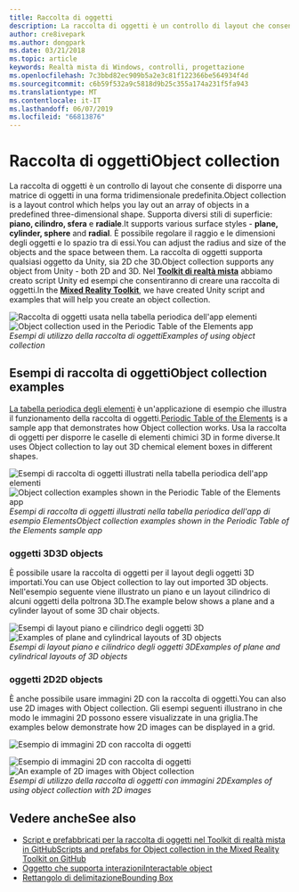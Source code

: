 ```yaml
---
title: Raccolta di oggetti
description: La raccolta di oggetti è un controllo di layout che consente di disporre una matrice di oggetti in una forma tridimensionale predefinita.
author: cre8ivepark
ms.author: dongpark
ms.date: 03/21/2018
ms.topic: article
keywords: Realtà mista di Windows, controlli, progettazione
ms.openlocfilehash: 7c3bbd82ec909b5a2e3c81f122366be564934f4d
ms.sourcegitcommit: c6b59f532a9c5818d9b25c355a174a231f5fa943
ms.translationtype: MT
ms.contentlocale: it-IT
ms.lasthandoff: 06/07/2019
ms.locfileid: "66813876"
---
```

# <a name="object-collection"></a><span data-ttu-id="23bd2-104">Raccolta di oggetti</span><span class="sxs-lookup"><span data-stu-id="23bd2-104">Object collection</span></span>

<span data-ttu-id="23bd2-105">La raccolta di oggetti è un controllo di layout che consente di disporre una matrice di oggetti in una forma tridimensionale predefinita.</span><span class="sxs-lookup"><span data-stu-id="23bd2-105">Object collection is a layout control which helps you lay out an array of objects in a predefined three-dimensional shape.</span></span> <span data-ttu-id="23bd2-106">Supporta diversi stili di superficie: **piano, cilindro, sfera** e **radiale**.</span><span class="sxs-lookup"><span data-stu-id="23bd2-106">It supports various surface styles - **plane, cylinder, sphere** and **radial**.</span></span> <span data-ttu-id="23bd2-107">È possibile regolare il raggio e le dimensioni degli oggetti e lo spazio tra di essi.</span><span class="sxs-lookup"><span data-stu-id="23bd2-107">You can adjust the radius and size of the objects and the space between them.</span></span> <span data-ttu-id="23bd2-108">La raccolta di oggetti supporta qualsiasi oggetto da Unity, sia 2D che 3D.</span><span class="sxs-lookup"><span data-stu-id="23bd2-108">Object collection supports any object from Unity - both 2D and 3D.</span></span> <span data-ttu-id="23bd2-109">Nel **[Toolkit di realtà mista](https://microsoft.github.io/MixedRealityToolkit-Unity/Documentation/README_ObjectCollection.html)** abbiamo creato script Unity ed esempi che consentiranno di creare una raccolta di oggetti.</span><span class="sxs-lookup"><span data-stu-id="23bd2-109">In the **[Mixed Reality Toolkit](https://microsoft.github.io/MixedRealityToolkit-Unity/Documentation/README_ObjectCollection.html)**, we have created Unity script and examples that will help you create an object collection.</span></span>

<span data-ttu-id="23bd2-110">![Raccolta di oggetti usata nella tabella periodica dell'app elementi](images/640px-objectcollection-hero-640px.jpg)</span><span class="sxs-lookup"><span data-stu-id="23bd2-110">![Object collection used in the Periodic Table of the Elements app](images/640px-objectcollection-hero-640px.jpg)</span></span><br>
<span data-ttu-id="23bd2-111">*Esempi di utilizzo della raccolta di oggetti*</span><span class="sxs-lookup"><span data-stu-id="23bd2-111">*Examples of using object collection*</span></span>

## <a name="object-collection-examples"></a><span data-ttu-id="23bd2-112">Esempi di raccolta di oggetti</span><span class="sxs-lookup"><span data-stu-id="23bd2-112">Object collection examples</span></span>

<span data-ttu-id="23bd2-113">[La tabella periodica degli elementi](periodic-table-of-the-elements.md) è un'applicazione di esempio che illustra il funzionamento della raccolta di oggetti.</span><span class="sxs-lookup"><span data-stu-id="23bd2-113">[Periodic Table of the Elements](periodic-table-of-the-elements.md) is a sample app that demonstrates how Object collection works.</span></span> <span data-ttu-id="23bd2-114">Usa la raccolta di oggetti per disporre le caselle di elementi chimici 3D in forme diverse.</span><span class="sxs-lookup"><span data-stu-id="23bd2-114">It uses Object collection to lay out 3D chemical element boxes in different shapes.</span></span>

<span data-ttu-id="23bd2-115">![Esempi di raccolta di oggetti illustrati nella tabella periodica dell'app elementi](images/periodictable-collections-1000px.jpg)</span><span class="sxs-lookup"><span data-stu-id="23bd2-115">![Object collection examples shown in the Periodic Table of the Elements app](images/periodictable-collections-1000px.jpg)</span></span><br>
<span data-ttu-id="23bd2-116">*Esempi di raccolta di oggetti illustrati nella tabella periodica dell'app di esempio Elements*</span><span class="sxs-lookup"><span data-stu-id="23bd2-116">*Object collection examples shown in the Periodic Table of the Elements sample app*</span></span>

### <a name="3d-objects"></a><span data-ttu-id="23bd2-117">oggetti 3D</span><span class="sxs-lookup"><span data-stu-id="23bd2-117">3D objects</span></span>

<span data-ttu-id="23bd2-118">È possibile usare la raccolta di oggetti per il layout degli oggetti 3D importati.</span><span class="sxs-lookup"><span data-stu-id="23bd2-118">You can use Object collection to lay out imported 3D objects.</span></span> <span data-ttu-id="23bd2-119">Nell'esempio seguente viene illustrato un piano e un layout cilindrico di alcuni oggetti della poltrona 3D.</span><span class="sxs-lookup"><span data-stu-id="23bd2-119">The example below shows a plane and a cylinder layout of some 3D chair objects.</span></span>

<span data-ttu-id="23bd2-120">![Esempi di layout piano e cilindrico degli oggetti 3D](images/objectcollection-3dobjects-1000px.jpg)</span><span class="sxs-lookup"><span data-stu-id="23bd2-120">![Examples of plane and cylindrical layouts of 3D objects](images/objectcollection-3dobjects-1000px.jpg)</span></span><br>
<span data-ttu-id="23bd2-121">*Esempi di layout piano e cilindrico degli oggetti 3D*</span><span class="sxs-lookup"><span data-stu-id="23bd2-121">*Examples of plane and cylindrical layouts of 3D objects*</span></span>

### <a name="2d-objects"></a><span data-ttu-id="23bd2-122">oggetti 2D</span><span class="sxs-lookup"><span data-stu-id="23bd2-122">2D objects</span></span>

<span data-ttu-id="23bd2-123">È anche possibile usare immagini 2D con la raccolta di oggetti.</span><span class="sxs-lookup"><span data-stu-id="23bd2-123">You can also use 2D images with Object collection.</span></span> <span data-ttu-id="23bd2-124">Gli esempi seguenti illustrano in che modo le immagini 2D possono essere visualizzate in una griglia.</span><span class="sxs-lookup"><span data-stu-id="23bd2-124">The examples below demonstrate how 2D images can be displayed in a grid.</span></span>

![Esempio di immagini 2D con raccolta di oggetti](images/640px-layout-3dobjects-3.jpg)

<span data-ttu-id="23bd2-126">![Esempio di immagini 2D con raccolta di oggetti](images/640px-layout-2dimages.jpg)</span><span class="sxs-lookup"><span data-stu-id="23bd2-126">![An example of 2D images with Object collection](images/640px-layout-2dimages.jpg)</span></span><br>
<span data-ttu-id="23bd2-127">*Esempi di utilizzo della raccolta di oggetti con immagini 2D*</span><span class="sxs-lookup"><span data-stu-id="23bd2-127">*Examples of using object collection with 2D images*</span></span>

## <a name="see-also"></a><span data-ttu-id="23bd2-128">Vedere anche</span><span class="sxs-lookup"><span data-stu-id="23bd2-128">See also</span></span>
* [<span data-ttu-id="23bd2-129">Script e prefabbricati per la raccolta di oggetti nel Toolkit di realtà mista in GitHub</span><span class="sxs-lookup"><span data-stu-id="23bd2-129">Scripts and prefabs for Object collection in the Mixed Reality Toolkit on GitHub</span></span>](https://github.com/microsoft/MixedRealityToolkit-Unity/blob/mrtk_release/Documentation/README_ObjectCollection.md)
* [<span data-ttu-id="23bd2-130">Oggetto che supporta interazioni</span><span class="sxs-lookup"><span data-stu-id="23bd2-130">Interactable object</span></span>](interactable-object.md)
* [<span data-ttu-id="23bd2-131">Rettangolo di delimitazione</span><span class="sxs-lookup"><span data-stu-id="23bd2-131">Bounding Box</span></span>](app-bar-and-bounding-box.md)

